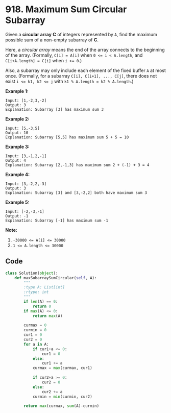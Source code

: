 #  918. Maximum Sum Circular Subarray 

Given a **circular array** **C** of integers represented by `A`, find the maximum possible sum of a non-empty subarray of **C**.

Here, a *circular array* means the end of the array connects to the beginning of the array. (Formally, `C[i] = A[i]` when `0 <= i < A.length`, and `C[i+A.length] = C[i]` when `i >= 0`.)

Also, a subarray may only include each element of the fixed buffer `A` at most once. (Formally, for a subarray `C[i], C[i+1], ..., C[j]`, there does not exist `i <= k1, k2 <= j` with `k1 % A.length = k2 % A.length`.)

 

**Example 1:**

```
Input: [1,-2,3,-2]
Output: 3
Explanation: Subarray [3] has maximum sum 3
```

**Example 2:**

```
Input: [5,-3,5]
Output: 10
Explanation: Subarray [5,5] has maximum sum 5 + 5 = 10
```

**Example 3:**

```
Input: [3,-1,2,-1]
Output: 4
Explanation: Subarray [2,-1,3] has maximum sum 2 + (-1) + 3 = 4
```

**Example 4:**

```
Input: [3,-2,2,-3]
Output: 3
Explanation: Subarray [3] and [3,-2,2] both have maximum sum 3
```

**Example 5:**

```
Input: [-2,-3,-1]
Output: -1
Explanation: Subarray [-1] has maximum sum -1
```

 

**Note:**

1. `-30000 <= A[i] <= 30000`
2. `1 <= A.length <= 30000`



## Code

```python
class Solution(object):
    def maxSubarraySumCircular(self, A):
        """
        :type A: List[int]
        :rtype: int
        """
        if len(A) == 0:
            return 0
        if max(A) <= 0:
            return max(A)
        
        curmax = 0
        curmin = 0
        cur1 = 0
        cur2 = 0
        for a in A:
            if cur1+a <= 0:
                cur1 = 0
            else:
                cur1 += a
            curmax = max(curmax, cur1)
            
            if cur2+a >= 0:
                cur2 = 0
            else:
                cur2 += a
            curmin = min(curmin, cur2)
                       
        return max(curmax, sum(A)-curmin)
```

